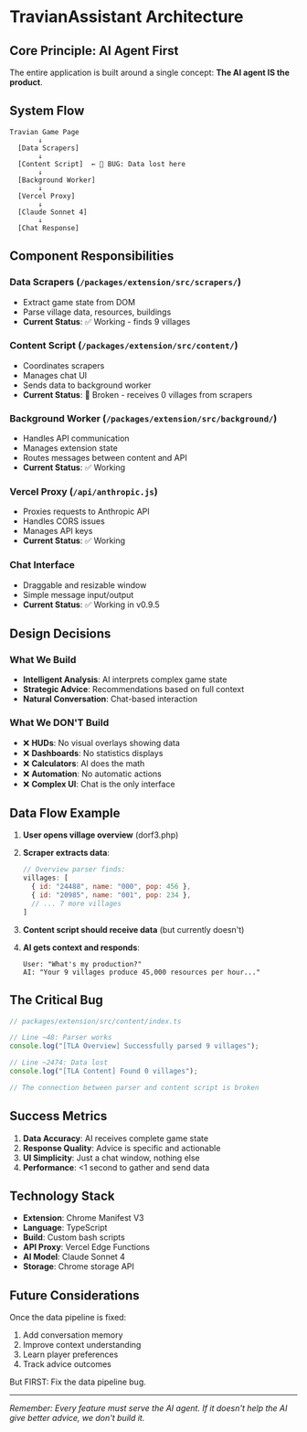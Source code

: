 # TravianAssistant Architecture

## Core Principle: AI Agent First

The entire application is built around a single concept: **The AI agent IS the product**.

## System Flow

```
Travian Game Page
       ↓
  [Data Scrapers]
       ↓
  [Content Script]  ← 🔴 BUG: Data lost here
       ↓
  [Background Worker]
       ↓
  [Vercel Proxy]
       ↓
  [Claude Sonnet 4]
       ↓
  [Chat Response]
```

## Component Responsibilities

### Data Scrapers (`/packages/extension/src/scrapers/`)
- Extract game state from DOM
- Parse village data, resources, buildings
- **Current Status**: ✅ Working - finds 9 villages

### Content Script (`/packages/extension/src/content/`)
- Coordinates scrapers
- Manages chat UI
- Sends data to background worker
- **Current Status**: 🔴 Broken - receives 0 villages from scrapers

### Background Worker (`/packages/extension/src/background/`)
- Handles API communication
- Manages extension state
- Routes messages between content and API
- **Current Status**: ✅ Working

### Vercel Proxy (`/api/anthropic.js`)
- Proxies requests to Anthropic API
- Handles CORS issues
- Manages API keys
- **Current Status**: ✅ Working

### Chat Interface
- Draggable and resizable window
- Simple message input/output
- **Current Status**: ✅ Working in v0.9.5

## Design Decisions

### What We Build
- **Intelligent Analysis**: AI interprets complex game state
- **Strategic Advice**: Recommendations based on full context
- **Natural Conversation**: Chat-based interaction

### What We DON'T Build
- ❌ **HUDs**: No visual overlays showing data
- ❌ **Dashboards**: No statistics displays
- ❌ **Calculators**: AI does the math
- ❌ **Automation**: No automatic actions
- ❌ **Complex UI**: Chat is the only interface

## Data Flow Example

1. **User opens village overview** (dorf3.php)
2. **Scraper extracts data**:
   ```javascript
   // Overview parser finds:
   villages: [
     { id: "24488", name: "000", pop: 456 },
     { id: "20985", name: "001", pop: 234 },
     // ... 7 more villages
   ]
   ```

3. **Content script should receive data** (but currently doesn't)

4. **AI gets context and responds**:
   ```
   User: "What's my production?"
   AI: "Your 9 villages produce 45,000 resources per hour..."
   ```

## The Critical Bug

```javascript
// packages/extension/src/content/index.ts

// Line ~48: Parser works
console.log("[TLA Overview] Successfully parsed 9 villages");

// Line ~2474: Data lost
console.log("[TLA Content] Found 0 villages");

// The connection between parser and content script is broken
```

## Success Metrics

1. **Data Accuracy**: AI receives complete game state
2. **Response Quality**: Advice is specific and actionable
3. **UI Simplicity**: Just a chat window, nothing else
4. **Performance**: <1 second to gather and send data

## Technology Stack

- **Extension**: Chrome Manifest V3
- **Language**: TypeScript
- **Build**: Custom bash scripts
- **API Proxy**: Vercel Edge Functions
- **AI Model**: Claude Sonnet 4
- **Storage**: Chrome storage API

## Future Considerations

Once the data pipeline is fixed:
1. Add conversation memory
2. Improve context understanding
3. Learn player preferences
4. Track advice outcomes

But FIRST: Fix the data pipeline bug.

---

*Remember: Every feature must serve the AI agent. If it doesn't help the AI give better advice, we don't build it.*
